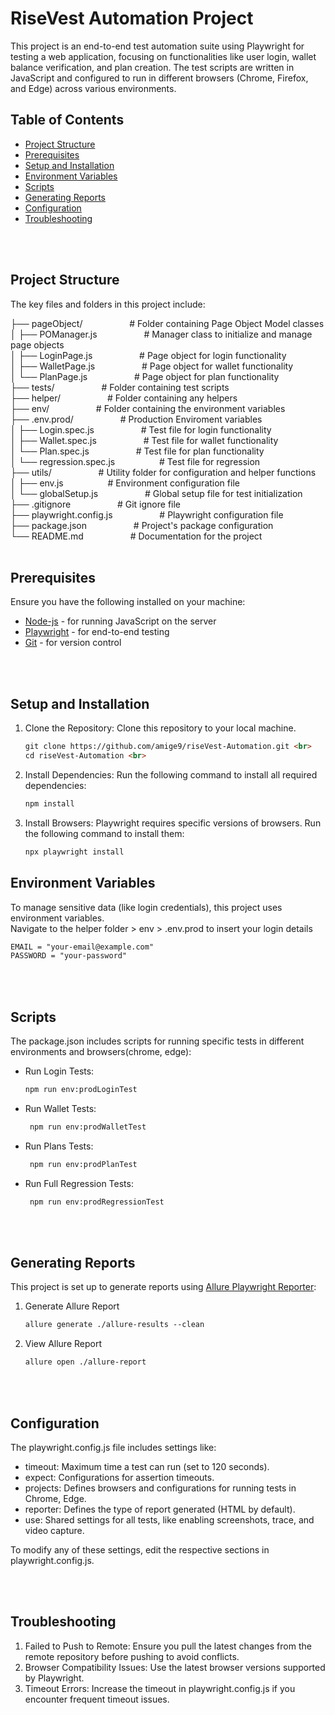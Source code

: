 # RiseVest Automation Project

This project is an end-to-end test automation suite using Playwright for testing a web application, focusing on functionalities like user login, wallet balance verification, and plan creation. The test scripts are written in JavaScript and configured to run in different browsers (Chrome, Firefox, and Edge) across various environments.

## Table of Contents
* [Project Structure](#Project-Structure)
* [Prerequisites](#Prerequisites)
* [Setup and Installation](#Setup-and-Installation)
* [Environment Variables](#Environment-Variables)
* [Scripts](#Scripts)
* [Generating Reports](#Generating-Reports)
* [Configuration](#Configuration)
* [Troubleshooting](#Troubleshooting)
<br>
<br>

## Project Structure <br>
The key files and folders in this project include: 
<br>

├── pageObject/ &nbsp;&nbsp;&nbsp;&nbsp;&nbsp;&nbsp;&nbsp;&nbsp; &nbsp;&nbsp;&nbsp;&nbsp;&nbsp;&nbsp;&nbsp;&nbsp;            # Folder containing Page Object Model classes <br>
│   ├── POManager.js &nbsp;&nbsp;&nbsp;&nbsp;&nbsp;&nbsp;&nbsp;&nbsp;  &nbsp;&nbsp;&nbsp;&nbsp;&nbsp;&nbsp;&nbsp;&nbsp;      # Manager class to initialize and manage page objects <br>
│   ├── LoginPage.js  &nbsp;&nbsp;&nbsp;&nbsp;&nbsp;&nbsp;&nbsp;&nbsp;  &nbsp;&nbsp;&nbsp;&nbsp;&nbsp;&nbsp;&nbsp;&nbsp;     # Page object for login functionality <br>
│   ├── WalletPage.js &nbsp;&nbsp;&nbsp;&nbsp;&nbsp;&nbsp;&nbsp;&nbsp;   &nbsp;&nbsp;&nbsp;&nbsp;&nbsp;&nbsp;&nbsp;&nbsp;    # Page object for wallet functionality <br>
│   └── PlanPage.js   &nbsp;&nbsp;&nbsp;&nbsp;&nbsp;&nbsp;&nbsp;&nbsp;    &nbsp;&nbsp;&nbsp;&nbsp;&nbsp;&nbsp;&nbsp;&nbsp;   # Page object for plan functionality <br>
├── tests/   &nbsp;&nbsp;&nbsp;&nbsp;&nbsp;&nbsp;&nbsp;&nbsp;            &nbsp;&nbsp;&nbsp;&nbsp;&nbsp;&nbsp;&nbsp;&nbsp;    # Folder containing test scripts <br>
    ├── helper/   &nbsp;&nbsp;&nbsp;&nbsp;&nbsp;&nbsp;&nbsp;&nbsp;            &nbsp;&nbsp;&nbsp;&nbsp;&nbsp;&nbsp;&nbsp;&nbsp;    # Folder containing any helpers <br>
      ├── env/   &nbsp;&nbsp;&nbsp;&nbsp;&nbsp;&nbsp;&nbsp;&nbsp;            &nbsp;&nbsp;&nbsp;&nbsp;&nbsp;&nbsp;&nbsp;&nbsp;    # Folder containing the environment variables <br>
        ├── .env.prod/   &nbsp;&nbsp;&nbsp;&nbsp;&nbsp;&nbsp;&nbsp;&nbsp;            &nbsp;&nbsp;&nbsp;&nbsp;&nbsp;&nbsp;&nbsp;&nbsp;    # Production Enviroment variables <br>
│    ├── Login.spec.js &nbsp;&nbsp;&nbsp;&nbsp;&nbsp;&nbsp;&nbsp;&nbsp;  &nbsp;&nbsp;&nbsp;&nbsp;&nbsp;&nbsp;&nbsp;&nbsp;     # Test file for login functionality <br>
│    ├── Wallet.spec.js &nbsp;&nbsp;&nbsp;&nbsp;&nbsp;&nbsp;&nbsp;&nbsp;   &nbsp;&nbsp;&nbsp;&nbsp;&nbsp;&nbsp;&nbsp;&nbsp;   # Test file for wallet functionality <br>
│    └── Plan.spec.js  &nbsp;&nbsp;&nbsp;&nbsp;&nbsp;&nbsp;&nbsp;&nbsp; &nbsp;&nbsp;&nbsp;&nbsp;&nbsp;&nbsp;&nbsp;&nbsp;      # Test file for plan functionality <br>
│    └── regression.spec.js  &nbsp;&nbsp;&nbsp;&nbsp;&nbsp;&nbsp;&nbsp;&nbsp;&nbsp;&nbsp;&nbsp;&nbsp;&nbsp;&nbsp;&nbsp;&nbsp; # Test file for regression <br>
├── utils/  &nbsp;&nbsp;&nbsp;&nbsp;&nbsp;&nbsp;&nbsp;&nbsp; &nbsp;&nbsp;&nbsp;&nbsp;&nbsp;&nbsp;&nbsp;&nbsp;                # Utility folder for configuration and helper functions <br>
│   ├── env.js  &nbsp;&nbsp;&nbsp;&nbsp;&nbsp;&nbsp;&nbsp;&nbsp;&nbsp;&nbsp;&nbsp;&nbsp;&nbsp;&nbsp;&nbsp;&nbsp;             # Environment configuration file <br>
│   └── globalSetup.js &nbsp;&nbsp;&nbsp;&nbsp;&nbsp;&nbsp;&nbsp;&nbsp; &nbsp;&nbsp;&nbsp;&nbsp;&nbsp;&nbsp;&nbsp;&nbsp;     # Global setup file for test initialization <br>
├── .gitignore  &nbsp;&nbsp;&nbsp;&nbsp;&nbsp;&nbsp;&nbsp;&nbsp; &nbsp;&nbsp;&nbsp;&nbsp;&nbsp;&nbsp;&nbsp;&nbsp;            # Git ignore file <br>
├── playwright.config.js &nbsp;&nbsp;&nbsp;&nbsp;&nbsp;&nbsp;&nbsp;&nbsp;  &nbsp;&nbsp;&nbsp;&nbsp;&nbsp;&nbsp;&nbsp;&nbsp;  # Playwright configuration file <br>
├── package.json   &nbsp;&nbsp;&nbsp;&nbsp;&nbsp;&nbsp;&nbsp;&nbsp; &nbsp;&nbsp;&nbsp;&nbsp;&nbsp;&nbsp;&nbsp;&nbsp;         # Project's package configuration <br>
└── README.md   &nbsp;&nbsp;&nbsp;&nbsp;&nbsp;&nbsp;&nbsp;&nbsp; &nbsp;&nbsp;&nbsp;&nbsp;&nbsp;&nbsp;&nbsp;&nbsp;            # Documentation for the project 
<br>
<br>

## Prerequisites
Ensure you have the following installed on your machine:
<br>
* [Node-js](https://nodejs.org/en) - for running JavaScript on the server<br>
* [Playwright](https://playwright.dev/docs/intro) - for end-to-end testing<br>
* [Git](https://git-scm.com/) - for version control<br>
<br>
<br>

## Setup and Installation

1. Clone the Repository: Clone this repository to your local machine. <br>
   ```markdown
   git clone https://github.com/amige9/riseVest-Automation.git <br>
   cd riseVest-Automation <br>
   ```
2. Install Dependencies: Run the following command to install all required dependencies: <br>
   ```markdown
   npm install   
   ```
3. Install Browsers: Playwright requires specific versions of browsers. Run the following command to install them: <br>
   ```markdown
   npx playwright install   
   ```

## Environment Variables <br>
To manage sensitive data (like login credentials), this project uses environment variables. <br>
Navigate to the helper folder > env > .env.prod to insert your login details <br>
   ```markdown
   EMAIL = "your-email@example.com"
  PASSWORD = "your-password"
   ```
<br>
<br>

## Scripts
The package.json includes scripts for running specific tests in different environments and browsers(chrome, edge):
* Run Login Tests:
     ```markdown
   npm run env:prodLoginTest
   ```
* Run Wallet Tests:
  ```markdown
   npm run env:prodWalletTest
   ```
* Run Plans Tests:
  ```markdown
   npm run env:prodPlanTest
   ```
* Run Full Regression Tests:
  ```markdown
   npm run env:prodRegressionTest
   ```
<br>
<br>

## Generating Reports
This project is set up to generate reports using [Allure Playwright Reporter](https://allurereport.org/docs/playwright/): <br>
1. Generate Allure Report
   ```markdown
   allure generate ./allure-results --clean
   ```

2. View Allure Report
   ```markdown
   allure open ./allure-report
   ```
<br>
<br>

## Configuration
The playwright.config.js file includes settings like:
* timeout: Maximum time a test can run (set to 120 seconds).
* expect: Configurations for assertion timeouts.
* projects: Defines browsers and configurations for running tests in Chrome, Edge.
* reporter: Defines the type of report generated (HTML by default).
* use: Shared settings for all tests, like enabling screenshots, trace, and video capture.

To modify any of these settings, edit the respective sections in playwright.config.js.

<br>
<br>

## Troubleshooting
1. Failed to Push to Remote: Ensure you pull the latest changes from the remote repository before pushing to avoid conflicts.
2. Browser Compatibility Issues: Use the latest browser versions supported by Playwright.
3. Timeout Errors: Increase the timeout in playwright.config.js if you encounter frequent timeout issues.



